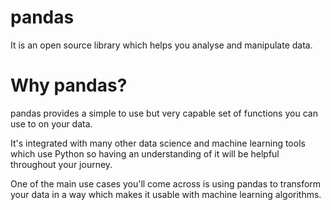 # pandas

It is an open source library which helps you analyse and manipulate data.

# Why pandas?
pandas provides a simple to use but very capable set of functions you can use to on your data.

It's integrated with many other data science and machine learning tools which use Python so having an understanding of it will be helpful throughout your journey.

One of the main use cases you'll come across is using pandas to transform your data in a way which makes it usable with machine learning algorithms.